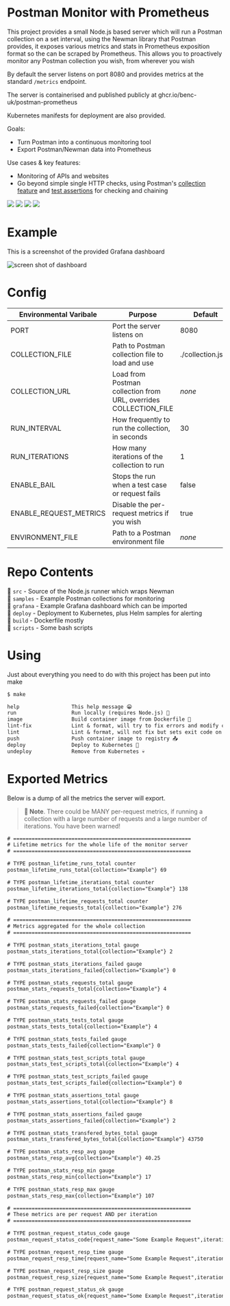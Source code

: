 # Postman Monitor with Prometheus

This project provides a small Node.js based server which will run a Postman collection on a set interval, using the Newman library that Postman provides, it exposes various metrics and stats in Prometheus exposition format so the can be scraped by Prometheus. This allows you to proactively monitor any Postman collection you wish, from wherever you wish

By default the server listens on port 8080 and provides metrics at the standard `/metrics` endpoint.

The server is containerised and published publicly at ghcr.io/benc-uk/postman-prometheus

Kubernetes manifests for deployment are also provided.

Goals:

- Turn Postman into a continuous monitoring tool
- Export Postman/Newman data into Prometheus

Use cases & key features:

- Monitoring of APIs and websites
- Go beyond simple single HTTP checks, using Postman's [collection feature](https://learning.postman.com/docs/running-collections/intro-to-collection-runs/) and [test assertions](https://learning.postman.com/docs/writing-scripts/script-references/test-examples/) for checking and chaining

![](https://img.shields.io/github/license/benc-uk/postman-prometheus)
![](https://img.shields.io/github/last-commit/benc-uk/postman-prometheus)
![](https://img.shields.io/github/release/benc-uk/postman-prometheus)
![](https://img.shields.io/github/checks-status/benc-uk/postman-prometheus/main)

# Example

This is a screenshot of the provided Grafana dashboard

![screen shot of dashboard](https://user-images.githubusercontent.com/14982936/111913204-fd8a6400-8a64-11eb-95c1-a40f4828d05f.png)

# Config

| Environmental Varibale | Purpose                                                          | Default           |
| ---------------------- | ---------------------------------------------------------------- | ----------------- |
| PORT                   | Port the server listens on                                       | 8080              |
| COLLECTION_FILE        | Path to Postman collection file to load and use                  | ./collection.json |
| COLLECTION_URL         | Load from Postman collection from URL, overrides COLLECTION_FILE | _none_            |
| RUN_INTERVAL           | How frequently to run the collection, in seconds                 | 30                |
| RUN_ITERATIONS         | How many iterations of the collection to run                     | 1                 |
| ENABLE_BAIL            | Stops the run when a test case or request fails                  | false             |
| ENABLE_REQUEST_METRICS | Disable the per-request metrics if you wish                      | true              |
| ENVIRONMENT_FILE       | Path to a Postman environment file                               | _none_            |

# Repo Contents

📁 `src` - Source of the Node.js runner which wraps Newman  
📁 `samples` - Example Postman collections for monitoring  
📁 `grafana` - Example Grafana dashboard which can be imported  
📁 `deploy` - Deployment to Kubernetes, plus Helm samples for alerting  
📁 `build` - Dockerfile mostly  
📁 `scripts` - Some bash scripts

# Using

Just about everything you need to do with this project has been put into make

```txt
$ make

help                 This help message 😁
run                  Run locally (requires Node.js) 🏃‍
image                Build container image from Dockerfile 🔨
lint-fix             Lint & format, will try to fix errors and modify code 📜
lint                 Lint & format, will not fix but sets exit code on error 🔎
push                 Push container image to registry 📤
deploy               Deploy to Kubernetes 🚀
undeploy             Remove from Kubernetes 💀
```

# Exported Metrics

Below is a dump of all the metrics the server will export.

> **💬 Note**. There could be MANY per-request metrics, if running a collection with a large number of requests and a large number of iterations. You have been warned!

```txt
# ==========================================================
# Lifetime metrics for the whole life of the monitor server
# ==========================================================

# TYPE postman_lifetime_runs_total counter
postman_lifetime_runs_total{collection="Example"} 69

# TYPE postman_lifetime_iterations_total counter
postman_lifetime_iterations_total{collection="Example"} 138

# TYPE postman_lifetime_requests_total counter
postman_lifetime_requests_total{collection="Example"} 276

# ==========================================================
# Metrics aggregated for the whole collection
# ==========================================================

# TYPE postman_stats_iterations_total gauge
postman_stats_iterations_total{collection="Example"} 2

# TYPE postman_stats_iterations_failed gauge
postman_stats_iterations_failed{collection="Example"} 0

# TYPE postman_stats_requests_total gauge
postman_stats_requests_total{collection="Example"} 4

# TYPE postman_stats_requests_failed gauge
postman_stats_requests_failed{collection="Example"} 0

# TYPE postman_stats_tests_total gauge
postman_stats_tests_total{collection="Example"} 4

# TYPE postman_stats_tests_failed gauge
postman_stats_tests_failed{collection="Example"} 0

# TYPE postman_stats_test_scripts_total gauge
postman_stats_test_scripts_total{collection="Example"} 4

# TYPE postman_stats_test_scripts_failed gauge
postman_stats_test_scripts_failed{collection="Example"} 0

# TYPE postman_stats_assertions_total gauge
postman_stats_assertions_total{collection="Example"} 8

# TYPE postman_stats_assertions_failed gauge
postman_stats_assertions_failed{collection="Example"} 2

# TYPE postman_stats_transfered_bytes_total gauge
postman_stats_transfered_bytes_total{collection="Example"} 43750

# TYPE postman_stats_resp_avg gauge
postman_stats_resp_avg{collection="Example"} 40.25

# TYPE postman_stats_resp_min gauge
postman_stats_resp_min{collection="Example"} 17

# TYPE postman_stats_resp_max gauge
postman_stats_resp_max{collection="Example"} 107

# ==========================================================
# These metrics are per request AND per iteration
# ==========================================================

# TYPE postman_request_status_code gauge
postman_request_status_code{request_name="Some Example Request",iteration="0",collection="Example"} 200

# TYPE postman_request_resp_time gauge
postman_request_resp_time{request_name="Some Example Request",iteration="0",collection="Example"} 19

# TYPE postman_request_resp_size gauge
postman_request_resp_size{request_name="Some Example Request",iteration="0",collection="Example"} 8684

# TYPE postman_request_status_ok gauge
postman_request_status_ok{request_name="Some Example Request",iteration="0",collection="Example"} 1
```
